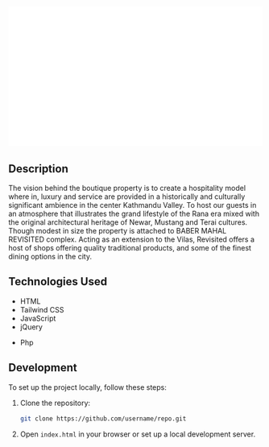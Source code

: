 ![Baber Mahal Vilas](./img/logo.svg)

## Description

The vision behind the boutique property is to create a hospitality model where in, luxury and service are provided in a historically and culturally significant ambience in the center Kathmandu Valley. To host our guests in an atmosphere that illustrates the grand lifestyle of the Rana era mixed with the original architectural heritage of Newar, Mustang and Terai cultures. Though modest in size the property is attached to BABER MAHAL REVISITED complex. Acting as an extension to the Vilas, Revisited offers a host of shops offering quality traditional products, and some of the finest dining options in the city.

## Technologies Used

- HTML
- Tailwind CSS
- JavaScript
- jQuery
<!-- - AOS Library (Animation on Scroll) -->
- Php

## Development

To set up the project locally, follow these steps:

1. Clone the repository:

   ```bash
   git clone https://github.com/username/repo.git

2. Open `index.html` in your browser or set up a local development server.


<!-- ## Credits
- Author: Longtail e-media -->
